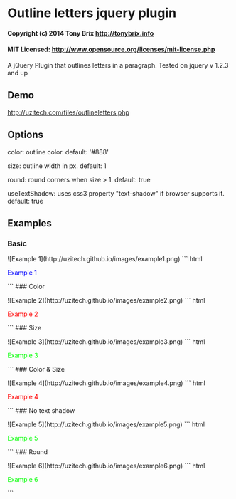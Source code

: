# Outline letters jquery plugin
#### Copyright (c) 2014 Tony Brix http://tonybrix.info
#### MIT Licensed: http://www.opensource.org/licenses/mit-license.php

A jQuery Plugin that outlines letters in a paragraph. Tested on jquery v 1.2.3 and up

## Demo
http://uzitech.com/files/outlineletters.php
## Options
color: outline color. default: '#888'

size: outline width in px. default: 1

round: round corners when size &gt; 1. default: true

useTextShadow: uses css3 property "text-shadow" if browser supports it. default: true
## Examples

### Basic
<p id="example1"></p>
![Example 1](http://uzitech.github.io/images/example1.png)
``` html
<p id="example1" style="color: #00f">Example 1</p>
<script>
  $("#example1").outlineLetters();
</script>
```
### Color
<p id="example2"></p>
![Example 2](http://uzitech.github.io/images/example2.png)
``` html
<p id="example2" style="color: #f00">Example 2</p>
<script>
  $("#example2").outlineLetters({color: '#0ff'});
</script>
```
### Size
<p id="example3"></p>
![Example 3](http://uzitech.github.io/images/example3.png)
``` html
<p id="example3" style="color: #0f0">Example 3</p>
<script>
  $("#example3").outlineLetters({size: 5});
</script>
```
### Color & Size
<p id="example4"></p>
![Example 4](http://uzitech.github.io/images/example4.png)
``` html
<p id="example4" style="color: #f00">Example 4</p>
<script>
  $("#example4").outlineLetters({color: '#0ff', size: 2});
</script>
```
### No text shadow
<p id="example5"></p>
![Example 5](http://uzitech.github.io/images/example5.png)
``` html
<p id="example5" style="color: #0f0">Example 5</p>
<script>
  $("#example5").outlineLetters({size: 5, useTextShadow: false});
</script>
```
### Round
<p id="example6"></p>
![Example 6](http://uzitech.github.io/images/example6.png)
``` html
<p id="example6" style="color: #0f0">Example 6</p>
<script>
  $("#example6").outlineLetters({size: 5, round: false});
</script>
```
